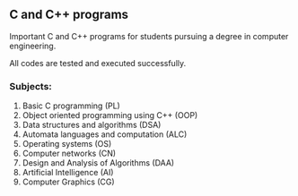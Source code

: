 ## C and C++ programs

Important C and C++ programs for students pursuing a degree in computer engineering.

All codes are tested and executed successfully.

### Subjects:

1. Basic C programming (PL)
2. Object oriented programming using C++ (OOP)
3. Data structures and algorithms (DSA)
4. Automata languages and computation (ALC)
5. Operating systems (OS)
6. Computer networks (CN)
7. Design and Analysis of Algorithms (DAA)
8. Artificial Intelligence (AI)
9. Computer Graphics (CG)